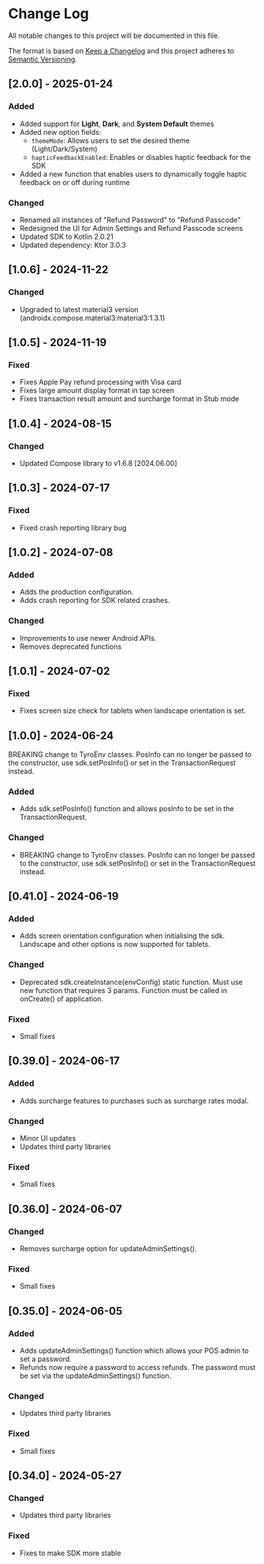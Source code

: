 
# Change Log
All notable changes to this project will be documented in this file.
 
The format is based on [Keep a Changelog](http://keepachangelog.com/)
and this project adheres to [Semantic Versioning](http://semver.org/).

## [2.0.0] - 2025-01-24

### Added
- Added support for **Light**, **Dark**, and **System Default** themes
- Added new option fields:
    - `themeMode`: Allows users to set the desired theme (Light/Dark/System)
    - `hapticFeedbackEnabled`: Enables or disables haptic feedback for the SDK
- Added a new function that enables users to dynamically toggle haptic feedback on or off during runtime
### Changed
- Renamed all instances of "Refund Password" to "Refund Passcode"
- Redesigned the UI for Admin Settings and Refund Passcode screens
- Updated SDK to Kotlin 2.0.21
- Updated dependency: Ktor 3.0.3

## [1.0.6] - 2024-11-22

### Changed
- Upgraded to latest material3 version (androidx.compose.material3:material3:1.3.1)

## [1.0.5] - 2024-11-19

### Fixed
- Fixes Apple Pay refund processing with Visa card
- Fixes large amount display format in tap screen
- Fixes transaction result amount and surcharge format in Stub mode

## [1.0.4] - 2024-08-15

### Changed
- Updated Compose library to v1.6.8 [2024.06.00]

## [1.0.3] - 2024-07-17

### Fixed
- Fixed crash reporting library bug

## [1.0.2] - 2024-07-08

### Added
- Adds the production configuration.
- Adds crash reporting for SDK related crashes.
### Changed
- Improvements to use newer Android APIs.
- Removes deprecated functions

## [1.0.1] - 2024-07-02

### Fixed
- Fixes screen size check for tablets when landscape orientation is set.


## [1.0.0] - 2024-06-24
BREAKING change to TyroEnv classes. PosInfo can no longer be passed to the constructor, use sdk.setPosInfo() or set in the TransactionRequest instead.
### Added
- Adds sdk.setPosInfo() function and allows posInfo to be set in the TransactionRequest.
### Changed
- BREAKING change to TyroEnv classes. PosInfo can no longer be passed to the constructor, use sdk.setPosInfo() or set in the TransactionRequest instead.

## [0.41.0] - 2024-06-19
### Added
- Adds screen orientation configuration when initialising the sdk. Landscape and other options is now supported for tablets.
### Changed
- Deprecated sdk.createInstance(envConfig) static function. Must use new function that requires 3 params. Function must be called in onCreate() of application.
### Fixed
- Small fixes

## [0.39.0] - 2024-06-17
### Added
- Adds surcharge features to purchases such as surcharge rates modal.
### Changed
- Minor UI updates
- Updates third party libraries
### Fixed
- Small fixes

## [0.36.0] - 2024-06-07
### Changed
- Removes surcharge option for updateAdminSettings().
### Fixed
- Small fixes
## [0.35.0] - 2024-06-05
### Added
- Adds updateAdminSettings() function which allows your POS admin to set a password.
- Refunds now require a password to access refunds. The password must be set via the updateAdminSettings() function.
### Changed
- Updates third party libraries
### Fixed
- Small fixes
 
## [0.34.0] - 2024-05-27
### Changed
- Updates third party libraries
### Fixed
- Fixes to make SDK more stable